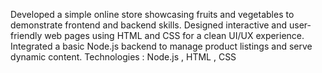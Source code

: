 Developed a simple online store showcasing fruits and vegetables to demonstrate frontend and backend skills.
Designed interactive and user-friendly web pages using HTML and CSS for a clean UI/UX experience.
Integrated a basic Node.js backend to manage product listings and serve dynamic content.
Technologies : Node.js , HTML , CSS
